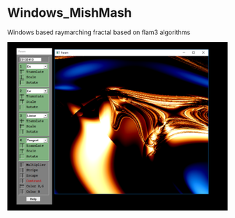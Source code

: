 # Windows_MishMash
Windows based raymarching fractal based on flam3 algorithms

![Screenshot](screenshot.png)
